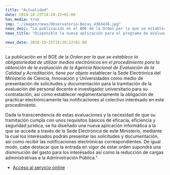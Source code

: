 ```yaml
---
title: "Actualidad"
date: 2018-10-25T14:20:22+01:00
has_media: true
img: "./images/news/Observatorio-Becas_436X436.jpg"
news_desc: "La publicación en el BOE de la Orden por la que se establece la obligatoriedad de utilizar medios electrónicos en el procedimiento para la obtención de la evaluación de la Agencia Nacional de Evaluación de la Calidad y Acreditación, tiene por objeto establecer la Sede Electrónica del Ministerio de Ciencia, Innovación y Universidades como medio de presentación de solicitudes y documentación para la tramitación de la evaluación del personal docente e investigador universitario para su contratación, así como establecer reglamentariamente la obligación de practicar electrónicamente las notificaciones al colectivo interésado en este procedimiento."
news_title: "Disponible la nueva aplicación para el programa de evaluación de profesorado universitario (PEP)"

news_date: 2018-10-25T14:20:22+01:00
---
```

<p>La publicación en el BOE de la<span>&nbsp;</span><em>Orden por la que se establece la obligatoriedad de utilizar medios electrónicos en el procedimiento para la obtención de la evaluación de la Agencia Nacional de Evaluación de la Calidad y Acreditación, tiene por objeto</em>&nbsp;establecer la Sede Electrónica del Ministerio de Ciencia, Innovación y Universidades como medio de presentación de solicitudes y documentación&nbsp;para la tramitación de la evaluación del personal docente e investigador universitario para su contratación, así como establecer reglamentariamente la obligación de practicar electrónicamente las notificaciones al colectivo interésado en este procedimiento.</p>
<p>Dada la transcendencia de estas evaluaciones y la necesidad de que su tramitación cumpla con unos requisitos básicos de eficacia, eficiencia y seguridad jurídica, se ha diseñado una nueva aplicación informática a la que se accede a través de la Sede Electrónica de este Ministerio, mediante la cual los interésados podrán presentar las solicitudes y documentación, así como recibir las notificaciones electrónicas correspondientes. De igual modo, cabe destacar que la entrada en vigor de estar orden&nbsp;supondrá una disminución del gasto para los interésados así como la reducción de cargas administrativas a la Administración Pública.”</p>
<ul>
<li><a href="https://sede.educacion.gob.es/sede/filtrosso/loginint.jjsp?sso=S&amp;idConvocatoria=1132" title="Ir a 'Acceso al servicio online', en ventana nueva" target="_blank" rel="noopener">Acceso al servicio online</a></li>
</ul>